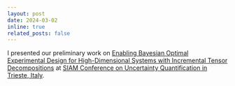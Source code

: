 ```yaml
---
layout: post
date: 2024-03-02
inline: true
related_posts: false
---
```


I presented our preliminary work on [Enabling Bayesian Optimal Experimental Design for High-Dimensional Systems with Incremental Tensor Decompositions](https://meetings.siam.org/sess/dsp_talk.cfm?p=133285) at [SIAM Conference on Uncertainty Quantification in Trieste, Italy](https://siam.org/conferences/cm/conference/uq24).
